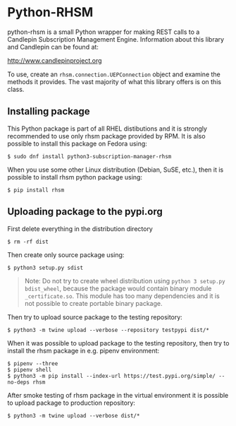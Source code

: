 Python-RHSM
===========

python-rhsm is a small Python wrapper for making REST calls to a Candlepin
Subscription Management Engine. Information about this library and Candlepin
can be found at: 

http://www.candlepinproject.org

To use, create an `rhsm.connection.UEPConnection` object and examine the methods
it provides. The vast majority of what this library offers is on this class.

Installing package
------------------

This Python package is part of all RHEL distibutions and it is strongly
recommended to use only rhsm package provided by RPM. It is also possible
to install this package on Fedora using:

    $ sudo dnf install python3-subscription-manager-rhsm

When you use some other Linux distribution (Debian, SuSE, etc.), then it is
possible to install rhsm python package using:

    $ pip install rhsm

Uploading package to the pypi.org
---------------------------------

First delete everything in the distribution directory

    $ rm -rf dist

Then create only source package using:

    $ python3 setup.py sdist

> Note: Do not try to create wheel distribution using `python 3 setup.py bdist_wheel`,
> because the package would contain binary module `_certificate.so`. This module has
> too many dependencies and it is not possible to create portable binary package.

Then try to upload source package to the testing repository:

    $ python3 -m twine upload --verbose --repository testpypi dist/*

When it was possible to upload package to the testing repository, then try to
install the rhsm package in e.g. pipenv environment:

    $ pipenv --three
    $ pipenv shell
    $ python3 -m pip install --index-url https://test.pypi.org/simple/ --no-deps rhsm

After smoke testing of rhsm package in the virtual environment it is possible to
upload package to production repository:

    $ python3 -m twine upload --verbose dist/*